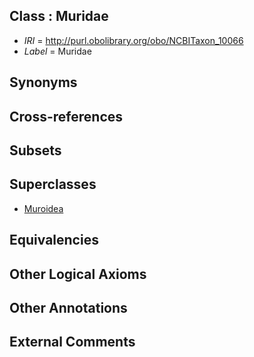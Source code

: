 
## Class : Muridae

 * *IRI* = http://purl.obolibrary.org/obo/NCBITaxon_10066
 * *Label* = Muridae

## Synonyms


## Cross-references


## Subsets


## Superclasses

 * [Muroidea](../../NCBITaxon/87/NCBITaxon_337687.md)

## Equivalencies


## Other Logical Axioms


## Other Annotations


## External Comments

